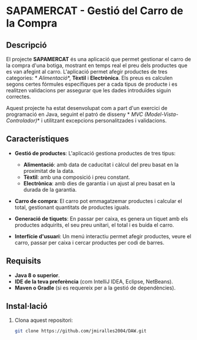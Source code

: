 # SAPAMERCAT - Gestió del Carro de la Compra

## Descripció

El projecte **SAPAMERCAT** és una aplicació que permet gestionar el carro de la compra d'una botiga, mostrant en temps
real el preu dels productes que es van afegint al carro. L'aplicació permet afegir productes de tres categories: *
*Alimentació**, **Tèxtil** i **Electrònica**. Els preus es calculen segons certes fórmules específiques per a cada tipus
de producte i es realitzen validacions per assegurar que les dades introduïdes siguin correctes.

Aquest projecte ha estat desenvolupat com a part d'un exercici de programació en Java, seguint el patró de disseny *
*MVC (Model-Vista-Controlador)** i utilitzant excepcions personalitzades i validacions.

## Característiques

- **Gestió de productes**: L'aplicació gestiona productes de tres tipus:
    - **Alimentació**: amb data de caducitat i càlcul del preu basat en la proximitat de la data.
    - **Tèxtil**: amb una composició i preu constant.
    - **Electrònica**: amb dies de garantia i un ajust al preu basat en la durada de la garantia.

- **Carro de compra**: El carro pot emmagatzemar productes i calcular el total, gestionant quantitats de productes
  iguals.

- **Generació de tiquets**: En passar per caixa, es genera un tiquet amb els productes adquirits, el seu preu unitari,
  el total i es buida el carro.

- **Interfície d'usuari**: Un menú interactiu permet afegir productes, veure el carro, passar per caixa i cercar
  productes per codi de barres.

## Requisits

- **Java 8 o superior**.
- **IDE de la teva preferència** (com IntelliJ IDEA, Eclipse, NetBeans).
- **Maven o Gradle** (si es requereix per a la gestió de dependències).

## Instal·lació

1. Clona aquest repositori:
   ```bash
   git clone https://github.com/jmiralles2004/DAW.git